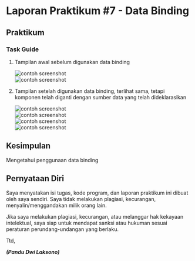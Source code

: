 # Laporan Praktikum #7 - Data Binding

## Praktikum

### Task Guide
1. Tampilan awal sebelum digunakan data binding

    ![contoh screenshot](img/1.jpg)<br>
    ![contoh screenshot](img/2.jpg)<br>

2. Tampilan setelah digunakan data binding, terlihat sama, tetapi komponen telah diganti dengan sumber data yang telah dideklarasikan

    ![contoh screenshot](img/3.jpg)<br>
    ![contoh screenshot](img/4.jpg)<br>
    ![contoh screenshot](img/5.jpg)<br>
    ![contoh screenshot](img/6.jpg)<br>

## Kesimpulan

Mengetahui penggunaan data binding

## Pernyataan Diri

Saya menyatakan isi tugas, kode program, dan laporan praktikum ini dibuat oleh saya sendiri. Saya tidak melakukan plagiasi, kecurangan, menyalin/menggandakan milik orang lain.

Jika saya melakukan plagiasi, kecurangan, atau melanggar hak kekayaan intelektual, saya siap untuk mendapat sanksi atau hukuman sesuai peraturan perundang-undangan yang berlaku.

Ttd,

***(Pandu Dwi Laksono)***